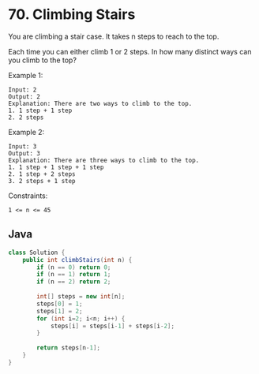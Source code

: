 # 70. Climbing Stairs

You are climbing a stair case. It takes n steps to reach to the top.

Each time you can either climb 1 or 2 steps. In how many distinct ways can you climb to the top?

Example 1:
```
Input: 2
Output: 2
Explanation: There are two ways to climb to the top.
1. 1 step + 1 step
2. 2 steps
```
Example 2:
```
Input: 3
Output: 3
Explanation: There are three ways to climb to the top.
1. 1 step + 1 step + 1 step
2. 1 step + 2 steps
3. 2 steps + 1 step
```
Constraints:
```
1 <= n <= 45
```

## Java
```java
class Solution {
    public int climbStairs(int n) {
        if (n == 0) return 0;
        if (n == 1) return 1;
        if (n == 2) return 2;
        
        int[] steps = new int[n];
        steps[0] = 1;
        steps[1] = 2;
        for (int i=2; i<n; i++) {
            steps[i] = steps[i-1] + steps[i-2];
        }
        
        return steps[n-1];
    }
}
```
